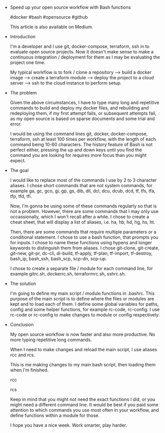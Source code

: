 - Speed up your open source workflow with Bash functions
  
  #docker #bash #opensource #github
  
  This article is also available on Medium.
- Introduction
  
  I'm a developer and I use git, docker-compose, terraform, ssh in to evaluate open source projects. Now it doesn't make sense to make a continuous integration / deployment for them as I may be evaluating the project one time. 
  
  My typical workflow is to fork / clone a repository --> build a docker image --> create a terraform module --> deploy the project to a cloud server --> ssh to the cloud instance to perform setup.
- The problem
  
  Given the above circumstances, I have to type many long and repetitive commands to build and deploy my docker files, and rebuilding and redeploying them, if my first attempt fails, or subsequent attempts fail, as my open source is based on sparse documents and some trial and error. 
  
  I would be using the command lines git, docker, docker-compose, terraform, ssh at least 100 times per workflow, with the length of each command being 10-60 characters. The history feature of Bash is not perfect either, pressing the up and down keys until you find the command you are looking for requires more focus than you might expect.
- The goal
  
  I would like to replace most of the commands I use by 2 to 3 character aliases. I chose short commands that are not system commands, for example ga, gc, gco, gi, gp, gs, dib, dil, dcl, dcu, dcub, dcd, tf, tfs, tfa, tfp, tfd, tfi.
  
  Now, I'm gonna be using some of these commands regularly so that is not a problem. However, there are some commands that I may only use occassionally, which I won't recall after a while. I chose to create a cheat sheet, that will display a list of aliases, i.e. ha, hb, hd, hg, hs, ht.
  
  Then, there are some commands that require multiple parameters or a conditional statement. I chose to use a bash function, that prompts you for inputs. I chose to name these functions using hypens and longer keywords to distinguish them from aliases. I chose git-clone, git-create, git-new, git-pr, dc-cli, di-build, tf-apply, tf-plan, tf-import, tf-destroy, bash_ip, bash_ssh, bash_scp, scp-dn, scp-up.
  
  I chose to create a separate file / module for each command line, for example gitrc.sh, dockerrc.sh, terraformrc.sh, sshrc.sh.
- The solution
  
  I'm going to define my main script / module functions in .bashrc. This purpose of the main script is to define where the files or modules are kept and to load each of them. I define some global variables for paths, config and some helper functions, for example rc-code, rc-config. I use rc-code or  rc-config to make changes to module or config respectively.
- Conclusion
  
  My open source workflow is now faster and also more productive. No more typing repetitive long commands.
  
  When I need to make changes and reload the main script, I use aliases rcc and rcs. 
  
  This is me making changes to my main bash script, then loading them when I'm finished.
  
  rcc
  
  rcs
  
  Keep in mind that you might not need the exact functions I did, or you might need a different command line. It would be best if you paid some attention to which commands you use most often in your workflow, and define functions within a module for those.
  
  I hope you have a nice week. Work smarter, play harder.